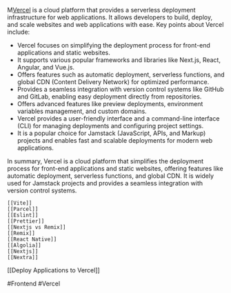 M[Vercel](https://vercel.com/) is a cloud platform that provides a serverless deployment infrastructure for web applications. It allows developers to build, deploy, and scale websites and web applications with ease. Key points about Vercel include:

- Vercel focuses on simplifying the deployment process for front-end applications and static websites.
- It supports various popular frameworks and libraries like Next.js, React, Angular, and Vue.js.
- Offers features such as automatic deployment, serverless functions, and global CDN (Content Delivery Network) for optimized performance.
- Provides a seamless integration with version control systems like GitHub and GitLab, enabling easy deployment directly from repositories.
- Offers advanced features like preview deployments, environment variables management, and custom domains.
- Vercel provides a user-friendly interface and a command-line interface (CLI) for managing deployments and configuring project settings.
- It is a popular choice for Jamstack (JavaScript, APIs, and Markup) projects and enables fast and scalable deployments for modern web applications.

In summary, Vercel is a cloud platform that simplifies the deployment process for front-end applications and static websites, offering features like automatic deployment, serverless functions, and global CDN. It is widely used for Jamstack projects and provides a seamless integration with version control systems.

	[[Vite]] 
	[[Parcel]]
	[[Eslint]] 
	[[Prettier]]
	[[Nextjs vs Remix]]  
	[[Remix]] 
	[[React Native]] 
	[[Algolia]]
	[[Nextjs]]
	[[Nextra]]

[[Deploy Applications to Vercel]]

#Frontend
#Vercel